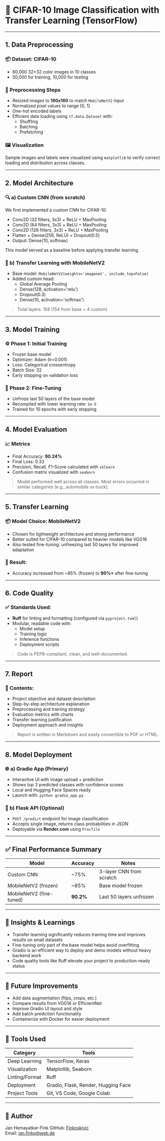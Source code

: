 
# 🧠 CIFAR-10 Image Classification with Transfer Learning (TensorFlow)

---

## 1. Data Preprocessing

### 📦 Dataset: CIFAR-10
- 60,000 32×32 color images in 10 classes
- 50,000 for training, 10,000 for testing

### 🔧 Preprocessing Steps
- Resized images to **160x160** to match `MobileNetV2` input
- Normalized pixel values to range [0, 1]
- One-hot encoded labels
- Efficient data loading using `tf.data.Dataset` with:
  - Shuffling
  - Batching
  - Prefetching

### 🖼️ Visualization
Sample images and labels were visualized using `matplotlib` to verify correct loading and distribution across classes.

---

## 2. Model Architecture

### 🔍 a) Custom CNN (from scratch)

We first implemented a custom CNN for CIFAR-10:

- Conv2D (32 filters, 3x3) + ReLU + MaxPooling
- Conv2D (64 filters, 3x3) + ReLU + MaxPooling
- Conv2D (128 filters, 3x3) + ReLU + MaxPooling
- Flatten + Dense(256, ReLU) + Dropout(0.5)
- Output: Dense(10, softmax)

This model served as a baseline before applying transfer learning.

### 🔁 b) Transfer Learning with MobileNetV2

- Base model: `MobileNetV2(weights='imagenet', include_top=False)`
- Added custom head:
  - Global Average Pooling
  - Dense(128, activation='relu')
  - Dropout(0.3)
  - Dense(10, activation='softmax')

> Total layers: 158 (154 from base + 4 custom)

---

## 3. Model Training

### ⚙️ Phase 1: Initial Training
- Frozen base model
- Optimizer: Adam (lr=0.001)
- Loss: Categorical crossentropy
- Batch Size: 32
- Early stopping on validation loss

### 🔁 Phase 2: Fine-Tuning
- Unfroze last 50 layers of the base model
- Recompiled with lower learning rate: `1e-5`
- Trained for 10 epochs with early stopping

---

## 4. Model Evaluation

### 📈 Metrics
- Final Accuracy: **90.24%**
- Final Loss: 0.33
- Precision, Recall, F1-Score calculated with `sklearn`
- Confusion matrix visualized with `seaborn`

> Model performed well across all classes. Most errors occurred in similar categories (e.g., automobile vs truck).

---

## 5. Transfer Learning

### 📦 Model Choice: MobileNetV2
- Chosen for lightweight architecture and strong performance
- Better suited for CIFAR-10 compared to heavier models like VGG16
- Also tested fine-tuning: unfreezing last 50 layers for improved adaptation

### 🚀 Result:
- Accuracy increased from ~85% (frozen) to **90%+** after fine-tuning

---

## 6. Code Quality

### ✅ Standards Used:
- **Ruff** for linting and formatting (configured via `pyproject.toml`)
- Modular, readable code with:
  - Model setup
  - Training logic
  - Inference functions
  - Deployment scripts

> Code is PEP8-compliant, clean, and well-documented.

---

## 7. Report

### 🧠 Contents:
- Project objective and dataset description
- Step-by-step architecture explanation
- Preprocessing and training strategy
- Evaluation metrics with charts
- Transfer learning justification
- Deployment approach and insights

> Report is written in Markdown and easily convertible to PDF or HTML.

---

## 8. Model Deployment

### 🌐 a) Gradio App (Primary)
- Interactive UI with image upload + prediction
- Shows top 3 predicted classes with confidence scores
- Local and Hugging Face Spaces ready
- Launch with: `python gradio_app.py`

### 🧪 b) Flask API (Optional)
- `POST /predict` endpoint for image classification
- Accepts single image, returns class probabilities in JSON
- Deployable via **Render.com** using `Procfile`

---

## ✅ Final Performance Summary

| Model              | Accuracy | Notes |
|--------------------|----------|-------|
| Custom CNN         | ~75%     | 3-layer CNN from scratch |
| MobileNetV2 (frozen) | ~85%     | Base model frozen |
| MobileNetV2 (fine-tuned) | **90.2%** | Last 50 layers unfrozen |

---

## 🧠 Insights & Learnings

- Transfer learning significantly reduces training time and improves results on small datasets
- Fine-tuning only part of the base model helps avoid overfitting
- Gradio is an efficient way to deploy and demo models without heavy backend work
- Code quality tools like Ruff elevate your project to production-ready status

---

## 🚀 Future Improvements

- Add data augmentation (flips, crops, etc.)
- Compare results from VGG16 or EfficientNet
- Improve Gradio UI layout and style
- Add batch prediction functionality
- Containerize with Docker for easier deployment

---

## 🧾 Tools Used

| Category        | Tools |
|-----------------|-------|
| Deep Learning   | TensorFlow, Keras |
| Visualization   | Matplotlib, Seaborn |
| Linting/Format  | Ruff |
| Deployment      | Gradio, Flask, Render, Hugging Face |
| Project Tools   | Git, VS Code, Google Colab |

---

## 👤 Author

Jan Hemayatkar-Fink
GitHub: [Finkoskivic](https://github.com/Finkovski/Project2-G2)  
Email: jan.finko@web.de 
